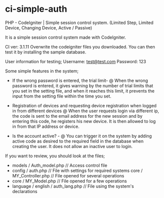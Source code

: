 # ci-simple-auth
PHP - CodeIgniter | Simple session control system. (Limited Step, Limited Device, Changing Device, Active / Passive)


It is a simple session control system made with CodeIgniter.

CI ver: 3.1.11
Overwrite the codeigniter files you downloaded. You can then test it by installing the sample database.

User information for testing;
Username: test@test.com
Password: 123


Some simple features in the system;

- If the wrong password is entered, the trial limit-
@ When the wrong password is entered, it gives warning by the number of trial limits that you set in the setting file, and when it reaches this limit, it prevents the input from the setting file within the time you set.

- Registration of devices and requesting device registration when logged in from different devices
@ When the user requests login via different ip, the code is sent to the email address for the new session and by entering this code, he registers his new device. It is then allowed to log in from that IP address or device.

- Is the account active? -
@ You can trigger it on the system by adding active code as desired to the required field in the database when creating the user. It does not allow an inactive user to login.

If you want to review, you should look at the files;
- models / Auth_model.php // Access control file
- config / auth.php // File with settings for required systems
core / MY_Controller.php // File opened for several operations
- core / MY_Model.php // File opened for a few operations
- language / english / auth_lang.php // File using the system's declarations
